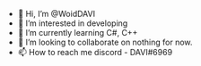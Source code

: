 - 👋 Hi, I’m @WoidDAVI
- 👀 I’m interested in developing
- 🌱 I’m currently learning C#, C++
- 💞️ I’m looking to collaborate on nothing for now.
- 📫 How to reach me discord - DAVI#6969

<!---
WoidDAVI/WoidDAVI is a ✨ special ✨ repository because its `README.md` (this file) appears on your GitHub profile.
You can click the Preview link to take a look at your changes.
--->
